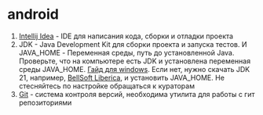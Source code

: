 # android

1. [Intellij Idea](https://www.jetbrains.com/idea/) - IDE для написания кода, сборки и отладки проекта
2. JDK - Java Development Kit для сборки проекта и запуска тестов.
И JAVA_HOME - Переменная среды, путь до установленной Java.
Проверьте, что на компьютере есть JDK и установлена переменная среды JAVA_HOME. [Гайд для windows](https://ru.wikihow.com/установить-Java-Home). Если нет, нужно скачать JDK 21, например, [BellSoft Liberica](https://bell-sw.com/pages/downloads/), и установить JAVA_HOME. Не стесняйтесь по настройке обращаться к кураторам
3. [Git](https://git-scm.com/) - система контроля версий, необходима утилита для работы с гит репозиториями
